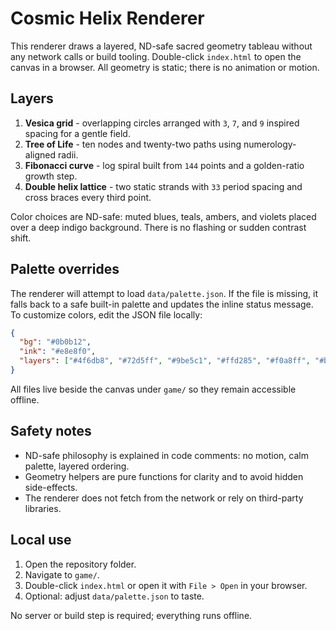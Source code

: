 # Cosmic Helix Renderer

This renderer draws a layered, ND-safe sacred geometry tableau without any network calls or build tooling. Double-click `index.html` to open the canvas in a browser. All geometry is static; there is no animation or motion.

## Layers

1. **Vesica grid** - overlapping circles arranged with `3`, `7`, and `9` inspired spacing for a gentle field.
2. **Tree of Life** - ten nodes and twenty-two paths using numerology-aligned radii.
3. **Fibonacci curve** - log spiral built from `144` points and a golden-ratio growth step.
4. **Double helix lattice** - two static strands with `33` period spacing and cross braces every third point.

Color choices are ND-safe: muted blues, teals, ambers, and violets placed over a deep indigo background. There is no flashing or sudden contrast shift.

## Palette overrides

The renderer will attempt to load `data/palette.json`. If the file is missing, it falls back to a safe built-in palette and updates the inline status message. To customize colors, edit the JSON file locally:

```json
{
  "bg": "#0b0b12",
  "ink": "#e8e8f0",
  "layers": ["#4f6db8", "#72d5ff", "#9be5c1", "#ffd285", "#f0a8ff", "#bcc1dc"]
}
```

All files live beside the canvas under `game/` so they remain accessible offline.

## Safety notes

- ND-safe philosophy is explained in code comments: no motion, calm palette, layered ordering.
- Geometry helpers are pure functions for clarity and to avoid hidden side-effects.
- The renderer does not fetch from the network or rely on third-party libraries.

## Local use

1. Open the repository folder.
2. Navigate to `game/`.
3. Double-click `index.html` or open it with `File > Open` in your browser.
4. Optional: adjust `data/palette.json` to taste.

No server or build step is required; everything runs offline.
